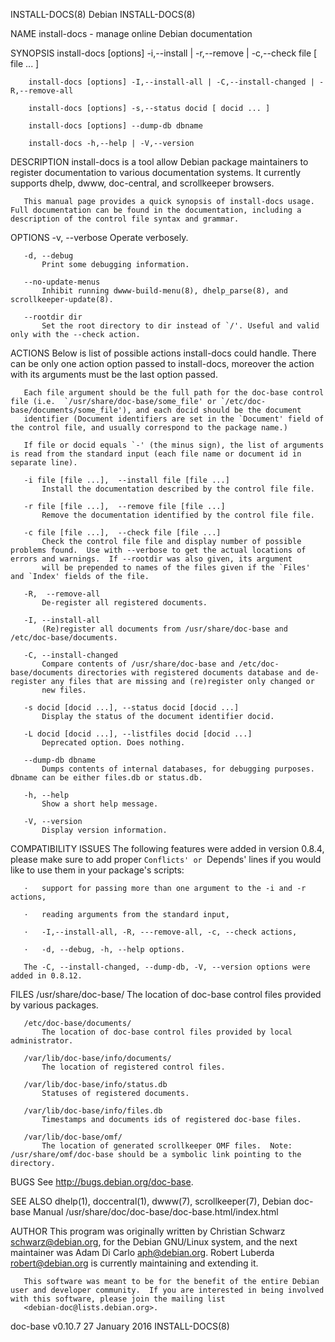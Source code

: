 INSTALL-DOCS(8)                                                                                   Debian                                                                                  INSTALL-DOCS(8)

NAME
       install-docs - manage online Debian documentation

SYNOPSIS
        install-docs [options] -i,--install | -r,--remove | -c,--check file [ file ... ]

        install-docs [options] -I,--install-all | -C,--install-changed | -R,--remove-all

        install-docs [options] -s,--status docid [ docid ... ]

        install-docs [options] --dump-db dbname

        install-docs -h,--help | -V,--version

DESCRIPTION
       install-docs is a tool allow Debian package maintainers to register documentation to various documentation systems.  It currently supports dhelp,  dwww, doc-central, and scrollkeeper browsers.

       This manual page provides a quick synopsis of install-docs usage.  Full documentation can be found in the documentation, including a description of the control file syntax and grammar.

OPTIONS
       -v, --verbose
           Operate verbosely.

       -d, --debug
           Print some debugging information.

       --no-update-menus
           Inhibit running dwww-build-menu(8), dhelp_parse(8), and scrollkeeper-update(8).

       --rootdir dir
           Set the root directory to dir instead of `/'. Useful and valid only with the --check action.

ACTIONS
       Below is list of possible actions install-docs could handle. There can be only one action option passed to install-docs, moreover the action with its arguments must be the last option passed.

       Each file argument should be the full path for the doc-base control file (i.e.  `/usr/share/doc-base/some_file' or `/etc/doc-base/documents/some_file'), and each docid should be the document
       identifier (Document identifiers are set in the `Document' field of the control file, and usually correspond to the package name.)

       If file or docid equals `-' (the minus sign), the list of arguments is read from the standard input (each file name or document id in separate line).

       -i file [file ...],  --install file [file ...]
           Install the documentation described by the control file file.

       -r file [file ...],  --remove file [file ...]
           Remove the documentation identified by the control file file.

       -c file [file ...],  --check file [file ...]
           Check the control file file and display number of possible problems found.  Use with --verbose to get the actual locations of errors and warnings.  If --rootdir was also given, its argument
           will be prepended to names of the files given if the `Files' and `Index' fields of the file.

       -R,  --remove-all
           De-register all registered documents.

       -I, --install-all
           (Re)register all documents from /usr/share/doc-base and /etc/doc-base/documents.

       -C, --install-changed
           Compare contents of /usr/share/doc-base and /etc/doc-base/documents directories with registered documents database and de-register any files that are missing and (re)register only changed or
           new files.

       -s docid [docid ...], --status docid [docid ...]
           Display the status of the document identifier docid.

       -L docid [docid ...], --listfiles docid [docid ...]
           Deprecated option. Does nothing.

       --dump-db dbname
           Dumps contents of internal databases, for debugging purposes. dbname can be either files.db or status.db.

       -h, --help
           Show a short help message.

       -V, --version
           Display version information.

COMPATIBILITY ISSUES
       The following features were added in version 0.8.4, please make sure to add proper `Conflicts' or `Depends' lines if you would like to use them in your package's scripts:

       ·   support for passing more than one argument to the -i and -r actions,

       ·   reading arguments from the standard input,

       ·   -I,--install-all, -R, ---remove-all, -c, --check actions,

       ·   -d, --debug, -h, --help options.

       The -C, --install-changed, --dump-db, -V, --version options were added in 0.8.12.

FILES
       /usr/share/doc-base/
           The location of doc-base control files provided by various packages.

       /etc/doc-base/documents/
           The location of doc-base control files provided by local administrator.

       /var/lib/doc-base/info/documents/
           The location of registered control files.

       /var/lib/doc-base/info/status.db
           Statuses of registered documents.

       /var/lib/doc-base/info/files.db
           Timestamps and documents ids of registered doc-base files.

       /var/lib/doc-base/omf/
           The location of generated scrollkeeper OMF files.  Note: /usr/share/omf/doc-base should be a symbolic link pointing to the directory.

BUGS
       See <http://bugs.debian.org/doc-base>.

SEE ALSO
       dhelp(1), doccentral(1), dwww(7), scrollkeeper(7), Debian doc-base Manual /usr/share/doc/doc-base/doc-base.html/index.html

AUTHOR
       This program was originally written by Christian Schwarz <schwarz@debian.org>, for the Debian GNU/Linux system, and the next maintainer was Adam Di Carlo <aph@debian.org>.  Robert Luberda
       <robert@debian.org> is currently maintaining and extending it.

       This software was meant to be for the benefit of the entire Debian user and developer community.  If you are interested in being involved with this software, please join the mailing list
       <debian-doc@lists.debian.org>.

doc-base v0.10.7                                                                             27 January 2016                                                                              INSTALL-DOCS(8)
